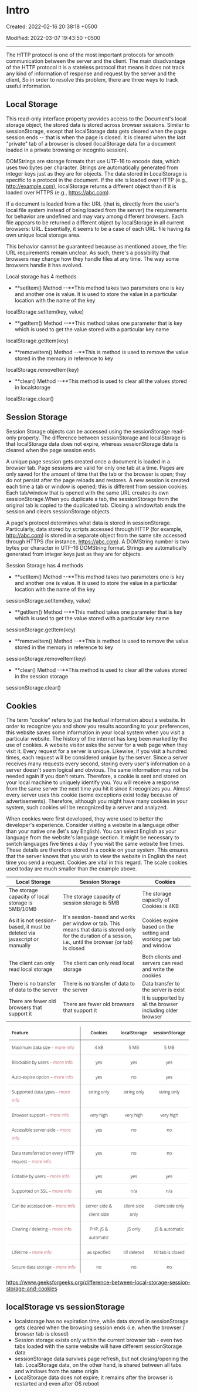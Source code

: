# Intro

Created: 2022-02-16 20:38:18 +0500

Modified: 2022-03-07 19:43:50 +0500

---

The HTTP protocol is one of the most important protocols for smooth communication between the server and the client. The main disadvantage of the HTTP protocol it is a stateless protocol that means it does not track any kind of information of response and request by the server and the client, So in order to resolve this problem, there are three ways to track useful information.

## Local Storage

This read-only interface property provides access to the Document's local storage object, the stored data is stored across browser sessions. Similar to sessionStorage, except that localStorage data gets cleared when the page session ends -- that is when the page is closed. It is cleared when the last "private" tab of a browser is closed (localStorage data for a document loaded in a private browsing or incognito session).

DOMStrings are storage formats that use UTF-16 to encode data, which uses two bytes per character. Strings are automatically generated from integer keys just as they are for objects. The data stored in LocalStorage is specific to a protocol in the document. If the site is loaded over HTTP (e.g., <http://example.com>), localStorage returns a different object than if it is loaded over HTTPS (e.g., <https://abc.com>).

If a document is loaded from a file: URL (that is, directly from the user's local file system instead of being loaded from the server) the requirements for behavior are undefined and may vary among different browsers. Each file appears to be returned a different object by localStorage in all current browsers: URL. Essentially, it seems to be a case of each URL: file having its own unique local storage area.

This behavior cannot be guaranteed because as mentioned above, the file: URL requirements remain unclear. As such, there's a possibility that browsers may change how they handle files at any time. The way some browsers handle it has evolved.

Local storage has 4 methods

- **setItem() Method --**This method takes two parameters one is key and another one is value. It is used to store the value in a particular location with the name of the key

localStorage.setItem(key, value)

- **getItem() Method --**This method takes one parameter that is key which is used to get the value stored with a particular key name

localStorage.getItem(key)

- **removeItem() Method --**This is method is used to remove the value stored in the memory in reference to key

localStorage.removeItem(key)

- **clear() Method --**This method is used to clear all the values stored in localstorage

localStorage.clear()

## Session Storage

Session Storage objects can be accessed using the sessionStorage read-only property. The difference between sessionStorage and localStorage is that localStorage data does not expire, whereas sessionStorage data is cleared when the page session ends.

A unique page session gets created once a document is loaded in a browser tab. Page sessions are valid for only one tab at a time. Pages are only saved for the amount of time that the tab or the browser is open; they do not persist after the page reloads and restores. A new session is created each time a tab or window is opened; this is different from session cookies. Each tab/window that is opened with the same URL creates its own sessionStorage.When you duplicate a tab, the sessionStorage from the original tab is copied to the duplicated tab. Closing a window/tab ends the session and clears sessionStorage objects.

A page's protocol determines what data is stored in sessionStorage. Particularly, data stored by scripts accessed through HTTP (for example, <http://abc.com>) is stored in a separate object from the same site accessed through HTTPS (for instance, <https://abc.com>). A DOMString number is two bytes per character in UTF-16 DOMString format. Strings are automatically generated from integer keys just as they are for objects.

Session Storage has 4 methods

- **setItem() Method --**This method takes two parameters one is key and another one is value. It is used to store the value in a particular location with the name of the key

sessionStorage.setItem(key, value)

- **getItem() Method --**This method takes one parameter that is key which is used to get the value stored with a particular key name

sessionStorage.getItem(key)

- **removeItem() Method --**This is method is used to remove the value stored in the memory in reference to key

sessionStorage.removeItem(key)

- **clear() Method --**This method is used to clear all the values stored in the session storage

sessionStorage.clear()

## Cookies

The term "cookie" refers to just the textual information about a website. In order to recognize you and show you results according to your preferences, this website saves some information in your local system when you visit a particular website. The history of the internet has long been marked by the use of cookies. A website visitor asks the server for a web page when they visit it. Every request for a server is unique. Likewise, if you visit a hundred times, each request will be considered unique by the server. Since a server receives many requests every second, storing every user's information on a server doesn't seem logical and obvious. The same information may not be needed again if you don't return. Therefore, a cookie is sent and stored on your local machine to uniquely identify you. You will receive a response from the same server the next time you hit it since it recognizes you. Almost every server uses this cookie (some exceptions exist today because of advertisements). Therefore, although you might have many cookies in your system, such cookies will be recognized by a server and analyzed.

When cookies were first developed, they were used to better the developer's experience. Consider visiting a website in a language other than your native one (let's say English). You can select English as your language from the website's language section. It might be necessary to switch languages five times a day if you visit the same website five times. These details are therefore stored in a cookie on your system. This ensures that the server knows that you wish to view the website in English the next time you send a request. Cookies are vital in this regard. The scale cookies used today are much smaller than the example above.

| **Local Storage**                                                         | **Session Storage**                                                                                                                                          | **Cookies**                                                        |
|--------------------|---------------------------------|-------------------|
| The storage capacity of local storage is 5MB/10MB                         | The storage capacity of session storage is 5MB                                                                                                                | The storage capacity of Cookies is 4KB                              |
| As it is not session-based, it must be deleted via javascript or manually | It's session-based and works per window or tab. This means that data is stored only for the duration of a session, i.e., until the browser (or tab) is closed | Cookies expire based on the setting and working per tab and window |
| The client can only read local storage                                   | The client can only read local storage                                                                                                                        | Both clients and servers can read and write the cookies             |
| There is no transfer of data to the server                                | There is no transfer of data to the server                                                                                                                    | Data transfer to the server is exist                                |
| There are fewer old browsers that support it                              | There are fewer old browsers that support it                                                                                                                  | It is supported by all the browser including older browser          |

![](media/Intro-image1.jpg)

<https://www.geeksforgeeks.org/difference-between-local-storage-session-storage-and-cookies>

## localStorage vs sessionStorage

- localstorage has no expiration time, while data stored in sessionStorage gets cleared when the browsing session ends (i.e. when the browser / browser tab is closed)
- Session storage exists only within the current browser tab - even two tabs loaded with the same website will have different sessionStorage data
- sessionStorage data survives page refresh, but not closing/opening the tab. LocalStorage data, on the other hand, is shared between all tabs and windows from the same origin
- LocalStorage data does not expire; it remains after the browser is restarted and even after OS reboot
